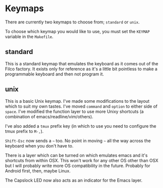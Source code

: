 # Keymaps

There are currently two keymaps to choose from; `standard` or `unix`.

To choose which keymap you would like to use, you must set the `KEYMAP` variable in the `Makefile`.


## standard

This is a standard keymap that emulates the keyboard as it comes out of the Filco factory. It exists only for reference as it's a little bit pointless to make a programmable keyboard and then not program it.


## unix

This is a basic Unix keymap. I've made some modifications to the layout which to suit my own tastes. I've moved `command` and `option` to either side of `space`. I've modified the function layer to use more Unixy shortcuts (a combination of emacs/readline/vim/others).

I've also added a `tmux` prefix key (in which to use you need to configure the tmux prefix to `M-,`).

`Shift-Esc` now sends a `~` too. No point in moving `~` all the way across the keyboard when you don't have to.

There is a layer which can be turned on which emulates emacs and it's shortcuts from within OSX. This won't work for any other OS other than OSX but I will probably write more OS compatibility in the future. Probably for Android first, then, maybe Linux.

The Capslock LED now also acts as an indicator for the Emacs layer.